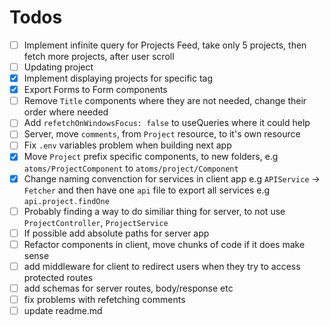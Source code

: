 # Todos

- [ ] Implement infinite query for Projects Feed, take only 5 projects, then fetch more projects, after user scroll
- [ ] Updating project
- [x] Implement displaying projects for specific tag
- [x] Export Forms to Form components
- [ ] Remove `Title` components where they are not needed, change their order where needed
- [ ] Add `refetchOnWindowsFocus: false` to useQueries where it could help
- [ ] Server, move `comments`, from `Project` resource, to it's own resource
- [ ] Fix `.env` variables problem when building next app
- [x] Move `Project` prefix specific components, to new folders, e.g `atoms/ProjectComponent` to `atoms/project/Component`
- [x] Change naming convenction for services in client app e.g
      `APIService` -> `Fetcher`
      and then have one `api` file to export all services e.g
      `api.project.findOne`
- [ ] Probably finding a way to do similiar thing for server, to not use `ProjectController`, `ProjectService`
- [ ] If possible add absolute paths for server app
- [ ] Refactor components in client, move chunks of code if it does make sense
- [ ] add middleware for client to redirect users when they try to access protected routes
- [ ] add schemas for server routes, body/response etc
- [ ] fix problems with refetching comments
- [ ] update readme.md
